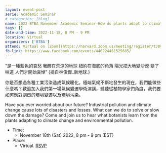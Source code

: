 ```yaml
---
layout: event-post
serie: Academic Seminar
# categories: [blog]
name: 2022 BTBA November Academic Seminar–How do plants adapt to climate change and pollution?
tags: []
date-and-time: 2022-11-18, 8 PM - 9 PM
location: Virtual
organizers: ['BTBA']
attend: Virtual on [Zoom](https://harvard.zoom.us/meeting/register/tJ0vdemqrDkpEtKackZ4yH9rLHwoSaOFAOEs)
fb-link: https://www.facebook.com/events/440224461525685/
---
```


“是一種藍色的哀愁 我醒在荒涼的地球 紐約在海底的角落 陽光把大地變沙漠 變了味道 人們才開始哀悼” {摘自林俊傑_新地球.}

你是否想過各種工業污染造成氣候暖化，極端氣候不斷地發生的現在，我們能做些什麼嗎？歡迎加入我們第一場氣候變遷學術演講，聽聽從植物學家們角度，我們要如何應對劇烈的環境變遷以及環境污染。

Have you ever worried about our future? Industrial pollution and climate change cause lots of disasters and losses. What can we do to solve or slow down the damage? Come and join us to hear what botanists learn from the plants adapting to climate change and environmental pollution.

- Time:
    - November 18th (Sat) 2022, 8 pm - 9 pm (EST)
- Place:
    - Virtual. [RSVP](https://harvard.zoom.us/meeting/register/tJ0vdemqrDkpEtKackZ4yH9rLHwoSaOFAOEs)

